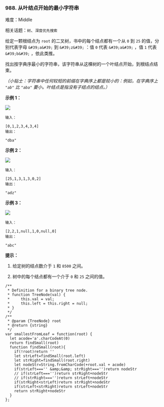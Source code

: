 ### 988. 从叶结点开始的最小字符串

难度：Middle

相关话题：`树`、`深度优先搜索`

给定一颗根结点为 `root` 的二叉树，书中的每个结点都有一个从 `0`  到 `25` 的值，分别代表字母 `&#39;a&#39;`  到 `&#39;z&#39;` ：值 `0`  代表 `&#39;a&#39;` ，值 `1` 代表 `&#39;b&#39;` ，依此类推。



找出按字典序最小的字符串，该字符串从这棵树的一个叶结点开始，到根结点结束。



*（小贴士：字符串中任何较短的前缀在字典序上都是较小的：例如，在字典序上 `"ab"`  比 `"aba"` 要小。叶结点是指没有子结点的结点。）* 












**示例 1：** 



**![](https://assets.leetcode-cn.com/aliyun-lc-upload/uploads/2019/02/02/tree1.png)** 





```
输入：

[0,1,2,3,4,3,4]
输出：

"dba"

```


**示例 2：** 



**![](https://assets.leetcode-cn.com/aliyun-lc-upload/uploads/2019/02/02/tree2.png)** 





```
输入：

[25,1,3,1,3,0,2]
输出：

"adz"

```


**示例 3：** 



**![](https://assets.leetcode-cn.com/aliyun-lc-upload/uploads/2019/02/02/tree3.png)** 





```
输入：

[2,2,1,null,1,0,null,0]
输出：

"abc"

```






**提示：** 




1. 给定树的结点数介于 `1`  和 `8500` 之间。

2. 树中的每个结点都有一个介于 `0` 和 `25` 之间的值。






```
/**
 * Definition for a binary tree node.
 * function TreeNode(val) {
 *     this.val = val;
 *     this.left = this.right = null;
 * }
 */
/**
 * @param {TreeNode} root
 * @return {string}
 */
var smallestFromLeaf = function(root) {
  let acode='a'.charCodeAt(0)
  return findSmall(root)
  function findSmall(root){
    if(!root)return ''
    let strLeft=findSmall(root.left)
    let strRight=findSmall(root.right)
    let nodeStr=String.fromCharCode(+root.val + acode)
    if(strLeft==='' &amp;&amp; strRight==='')return nodeStr
    // if(strLeft==='')return strRight+nodeStr
    // if(strRight==='')return strLeft+nodeStr
    if(strRight<strLeft)return strRight+nodeStr
    if(strLeft<strRight)return strLeft+nodeStr
    return strRight+nodeStr
  }
};



```

